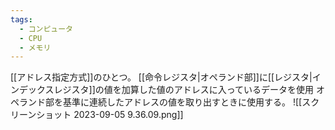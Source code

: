 ```yaml
---
tags:
  - コンピュータ
  - CPU
  - メモリ
---
```

[[アドレス指定方式]]のひとつ。
[[命令レジスタ|オペランド部]]に[[レジスタ|インデックスレジスタ]]の値を加算した値のアドレスに入っているデータを使用
オペランド部を基準に連続したアドレスの値を取り出すときに使用する。
![[スクリーンショット 2023-09-05 9.36.09.png]]

